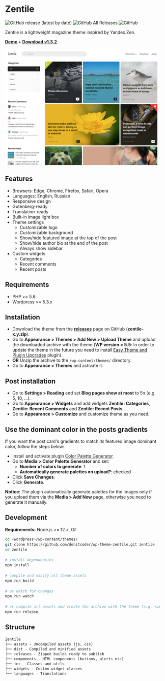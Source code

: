 # Zentile

![GitHub release (latest by date)](https://img.shields.io/github/v/release/denitcoder/wp-theme-zentile?style=flat-square)
![GitHub All Releases](https://img.shields.io/github/downloads/denitcoder/wp-theme-zentile/total?style=flat-square)
![GitHub](https://img.shields.io/github/license/denitcoder/wp-theme-zentile?style=flat-square)

Zentile is a lightweight magazine theme inspired by Yandex.Zen.

**[Demo](https://wpshowcase.site/)** • **[Download v1.3.2](https://github.com/denitcoder/wp-theme-zentile/releases/download/v1.3.2/zentile-1.3.2.zip)**

![Screenshot](screenshot.png)

## Features

- Browsers: Edge, Chrome, Firefox, Safari, Opera
- Languages: English, Russian
- Responsive design
- Gutenberg-ready
- Translation-ready
- Built-in image light box
- Theme settings
    - Customizable logo
    - Customizable background
    - Show/hide featured image at the top of the post
    - Show/hide author bio at the end of the post
    - Always show sidebar
- Custom widgets
    - Categories
    - Recent comments
    - Recent posts

## Requirements

- PHP >= 5.6
- Wordpress >= 5.3.x

## Installation

- Download the theme from the **[releases](https://github.com/denitcoder/wp-theme-zentile/releases)** page on GitHub (**zentile-x.y.zip**).
- Go to **Appearance > Themes > Add New > Upload Theme** and upload the downloaded archive with the theme (**WP version < 5.5**: In order to update the theme in the future you need to install [Easy Theme and Plugin Upgrades](https://wordpress.org/plugins/easy-theme-and-plugin-upgrades/) plugin).
- **OR** Unzip the archive to the `/wp-content/themes/` directory.
- Go to **Appearance > Themes** and activate it.

## Post installation

- Go to **Settings > Reading** and set **Blog pages show at most** to 5n (e.g. 5, 10, ...).
- Go to **Appearance > Widgets** and add widgets **Zentile: Categories**, **Zentile: Recent Comments** and **Zentile: Recent Posts**.
- Go to **Appearance > Customize** and customize theme as you need.

## Use the dominant color in the posts gradients

If you want the post card's gradients to match its featured image dominant color, follow the steps below:

- Install and activate plugin [Color Palette Generator](https://wordpress.org/plugins/color-palette-generator/).
- Go to **Media > Color Palette Generator** and set:
    - **Number of colors to generate**: 1
    - **Automatically generate palettes on upload?**: checked
- Click **Save Changes**.
- Click **Generate**.

**Notice:** The plugin automatically generate palettes for the images only if you upload them via the **Media > Add New** page, otherwise you need to generate it manually.

## Development

**Requirements:** Node.js >= 12.x, Git

```bash
cd <wordpress>/wp-content/themes/
git clone https://github.com/denitcoder/wp-theme-zentile.git zentile
cd zentile

# install dependencies
npm install

# compile and minify all theme assets
npm run build

# or watch for changes
npm run watch

# or compile all assets and create the archive with the theme (e.g. <zentile>/releases/zentile-x.y.zip)
npm run release
```

## Structure

```
Zentile
├── assets - Uncompiled assets (js, css)
├── dist - Compiled and minified assets
├── releases - Zipped builds ready to publish
├── components - HTML components (buttons, alerts etc)
├── inc - Classes and utils
├── widgets - Custom widget classes
└── languages - Translations
```
